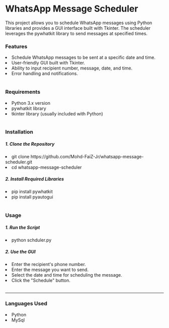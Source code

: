 # WhatsApp Message Scheduler
This project allows you to schedule WhatsApp messages using Python libraries and provides a GUI interface built with Tkinter. The scheduler leverages the pywhatkit library to send messages at specified times.
<br>
<h3>Features</h3>
<li>Schedule WhatsApp messages to be sent at a specific date and time.</li>
<li>User-friendly GUI built with Tkinter.</li>
<li>Ability to input recipient number, message, date, and time.</li>
<li>Error handling and notifications.</li>
<br>
<h3>Requirements</h3>
<li>Python 3.x version</li>
<li>pywhatkit library</li>
<li>tkinter library (usually included with Python)</li>
<br>
<h3>Installation</h3>
<h5>1. Clone the Repository</h5>
<li>git clone https://github.com/Mohd-FaiZ-Jr/whatsapp-message-scheduler.git</li>
<li>cd whatsapp-message-scheduler</li>
<h5>2. Install Required Libraries</h5>
<li>pip install pywhatkit</li>
<li>pip install pyautogui</li>
<br>
<h3>Usage</h3>
<h5>1. Run the Script</h5>
<li>python schduler.py</li>
<h5>2. Use the GUI</h5>
<li>Enter the recipient's phone number.</li>
<li>Enter the message you want to send.</li>
<li>Select the date and time for scheduling the message.</li>
<li>Click the "Schedule" button.</li>
<br>

<hr>

<h3>Languages Used</h3>
<li>Python</li>
<li>MySql</li>
